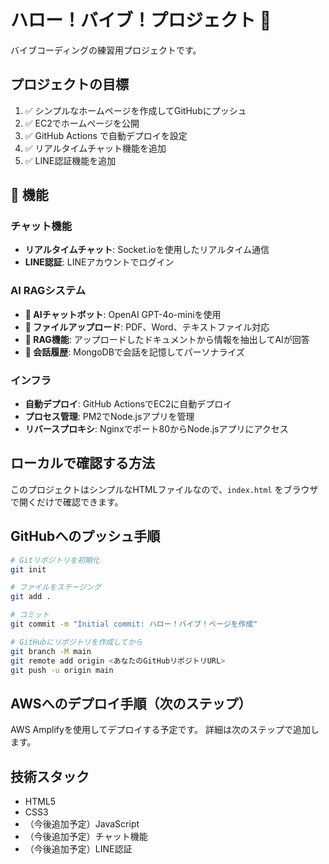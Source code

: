 # ハロー！バイブ！プロジェクト 🚀

バイブコーディングの練習用プロジェクトです。

## プロジェクトの目標

1. ✅ シンプルなホームページを作成してGitHubにプッシュ
2. ✅ EC2でホームページを公開
3. ✅ GitHub Actions で自動デプロイを設定
4. ✅ リアルタイムチャット機能を追加
5. ✅ LINE認証機能を追加

## 🚀 機能

### チャット機能
- **リアルタイムチャット**: Socket.ioを使用したリアルタイム通信
- **LINE認証**: LINEアカウントでログイン

### AI RAGシステム
- **🤖 AIチャットボット**: OpenAI GPT-4o-miniを使用
- **📄 ファイルアップロード**: PDF、Word、テキストファイル対応
- **🧠 RAG機能**: アップロードしたドキュメントから情報を抽出してAIが回答
- **💾 会話履歴**: MongoDBで会話を記憶してパーソナライズ

### インフラ
- **自動デプロイ**: GitHub ActionsでEC2に自動デプロイ
- **プロセス管理**: PM2でNode.jsアプリを管理
- **リバースプロキシ**: Nginxでポート80からNode.jsアプリにアクセス

## ローカルで確認する方法

このプロジェクトはシンプルなHTMLファイルなので、`index.html` をブラウザで開くだけで確認できます。

## GitHubへのプッシュ手順

```bash
# Gitリポジトリを初期化
git init

# ファイルをステージング
git add .

# コミット
git commit -m "Initial commit: ハロー！バイブ！ページを作成"

# GitHubにリポジトリを作成してから
git branch -M main
git remote add origin <あなたのGitHubリポジトリURL>
git push -u origin main
```

## AWSへのデプロイ手順（次のステップ）

AWS Amplifyを使用してデプロイする予定です。
詳細は次のステップで追加します。

## 技術スタック

- HTML5
- CSS3
- （今後追加予定）JavaScript
- （今後追加予定）チャット機能
- （今後追加予定）LINE認証

